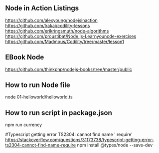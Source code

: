 
## Node in Action Listings
https://github.com/alexyoung/nodejsinaction
https://github.com/lrakai/codility-lessons
https://github.com/erikringsmuth/node-algorithms
https://github.com/proustibat/Node.js-Learnyounode-exercises
https://github.com/Madmous/Codility/tree/master/lesson1

## EBook Node
https://github.com/thinkphp/nodejs-books/tree/master/public

## How to run Node file
node 01-helloworld/helloworld.ts

## How to run script in package.json
npm run currency

#Typescript getting error TS2304: cannot find name ' require'
https://stackoverflow.com/questions/31173738/typescript-getting-error-ts2304-cannot-find-name-require
npm install @types/node --save-dev